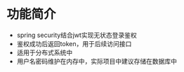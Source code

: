 # 功能简介
- spring security结合jwt实现无状态登录鉴权
- 鉴权成功后返回token，用于后续访问接口
- 适用于分布式系统中
- 用户名密码维护在内存中，实际项目中建议存储在数据库中
